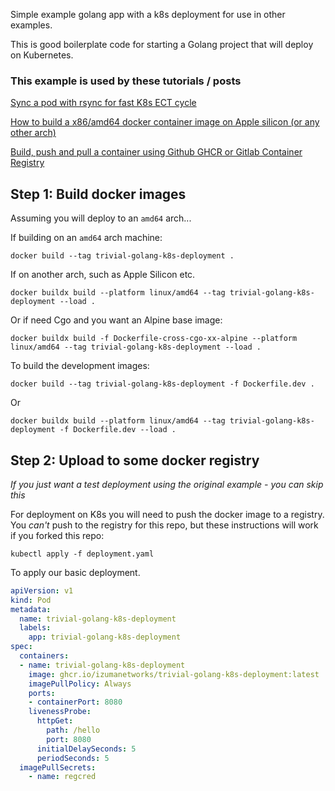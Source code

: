 Simple example golang app with a k8s deployment for use in other examples.

This is good boilerplate code for starting a Golang project that will deploy on Kubernetes.

### This example is used by these tutorials / posts

[Sync a pod with rsync for fast K8s ECT cycle](https://www.izumanetworks.com/blog/use-rsync-with-k8s/)

[How to build a x86/amd64 docker container image on Apple silicon (or any other arch)](https://www.izumanetworks.com/blog/build-docker-on-apple-m/)

[Build, push and pull a container using Github GHCR or Gitlab Container Registry](https://www.izumanetworks.com/blog/use-github-gitlab-for-docker-registry/)

## Step 1: Build docker images

Assuming you will deploy to an `amd64` arch...

If building on an `amd64` arch machine:

```
docker build --tag trivial-golang-k8s-deployment .
```

If on another arch, such as Apple Silicon etc.

```
docker buildx build --platform linux/amd64 --tag trivial-golang-k8s-deployment --load .
```

Or if need Cgo and you want an Alpine base image:

```
docker buildx build -f Dockerfile-cross-cgo-xx-alpine --platform linux/amd64 --tag trivial-golang-k8s-deployment --load .
```

To build the development images:

```
docker build --tag trivial-golang-k8s-deployment -f Dockerfile.dev .
```

Or

```
docker buildx build --platform linux/amd64 --tag trivial-golang-k8s-deployment -f Dockerfile.dev --load .
```

## Step 2: Upload to some docker registry

_If you just want a test deployment using the original example - you can skip this_

For deployment on K8s you will need to push the docker image to a registry. You _can't_ push to the registry for this repo, but these instructions will work if you forked this repo:


```
kubectl apply -f deployment.yaml
```

To apply our basic deployment.

```yaml
apiVersion: v1
kind: Pod
metadata:
  name: trivial-golang-k8s-deployment
  labels:
    app: trivial-golang-k8s-deployment
spec:
  containers:
  - name: trivial-golang-k8s-deployment
    image: ghcr.io/izumanetworks/trivial-golang-k8s-deployment:latest
    imagePullPolicy: Always
    ports:
    - containerPort: 8080
    livenessProbe:
      httpGet:
        path: /hello
        port: 8080
      initialDelaySeconds: 5
      periodSeconds: 5
  imagePullSecrets:
    - name: regcred
```

